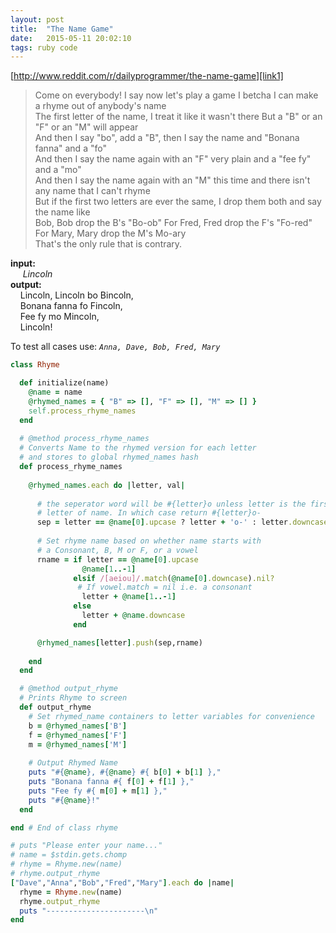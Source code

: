 ```yaml
---
layout: post
title:  "The Name Game"
date:   2015-05-11 20:02:10
tags: ruby code
---
```


[http://www.reddit.com/r/dailyprogrammer/the-name-game][link1]


> Come on everybody! I say now let's play a game I betcha I can make a rhyme out of anybody's name  
> The first letter of the name, I treat it like it wasn't there But a "B" or an "F" or an "M" will appear  
> And then I say "bo", add a "B", then I say the name  and "Bonana fanna" and a "fo"  
> And then I say the name again with an "F" very plain and a "fee fy" and a "mo"  
> And then I say the name again with an "M" this time and there isn't any name that I can't rhyme  
> But if the first two letters are ever the same, I drop them both and say the name like  
> Bob, Bob drop the B's "Bo-ob" For Fred, Fred drop the F's "Fo-red" For Mary, Mary drop the M's Mo-ary  
> That's the only rule that is contrary.  

      
**input:**  
&nbsp;&nbsp;&nbsp;&nbsp; *Lincoln*  
**output:**  
&nbsp;&nbsp;&nbsp;&nbsp;Lincoln, Lincoln bo Bincoln,  
&nbsp;&nbsp;&nbsp;&nbsp;Bonana fanna fo Fincoln,  
&nbsp;&nbsp;&nbsp;&nbsp;Fee fy mo Mincoln,  
&nbsp;&nbsp;&nbsp;&nbsp;Lincoln!  

To test all cases use: *`Anna, Dave, Bob, Fred, Mary`*

~~~ruby
class Rhyme

  def initialize(name)
    @name = name
    @rhymed_names = { "B" => [], "F" => [], "M" => [] }
    self.process_rhyme_names
  end
  
  # @method process_rhyme_names
  # Converts Name to the rhymed version for each letter
  # and stores to global rhymed_names hash
  def process_rhyme_names
    
    @rhymed_names.each do |letter, val|
      
      # the seperator word will be #{letter}o unless letter is the first
      # letter of name. In which case return #{letter}o-
      sep = letter == @name[0].upcase ? letter + 'o-' : letter.downcase + 'o '
      
      # Set rhyme name based on whether name starts with
      # a Consonant, B, M or F, or a vowel
      rname = if letter == @name[0].upcase
                @name[1..-1] 
              elsif /[aeiou]/.match(@name[0].downcase).nil?
               # If vowel.match = nil i.e. a consonant 
                letter + @name[1..-1]
              else
                letter + @name.downcase 
              end

      @rhymed_names[letter].push(sep,rname)
   
    end
  end

  # @method output_rhyme
  # Prints Rhyme to screen
  def output_rhyme
    # Set rhymed_name containers to letter variables for convenience
    b = @rhymed_names['B']
    f = @rhymed_names['F']
    m = @rhymed_names['M']
    
    # Output Rhymed Name
    puts "#{@name}, #{@name} #{ b[0] + b[1] }," 
    puts "Bonana fanna #{ f[0] + f[1] },"
    puts "Fee fy #{ m[0] + m[1] },"
    puts "#{@name}!"
  end

end # End of class rhyme

# puts "Please enter your name..."
# name = $stdin.gets.chomp
# rhyme = Rhyme.new(name)
# rhyme.output_rhyme
["Dave","Anna","Bob","Fred","Mary"].each do |name|
  rhyme = Rhyme.new(name)
  rhyme.output_rhyme
  puts "----------------------\n"
end
  
~~~



[link1]: http://www.reddit.com/r/dailyprogrammer/comments/338p28/20150420_challenge_211_easy_the_name_game/

